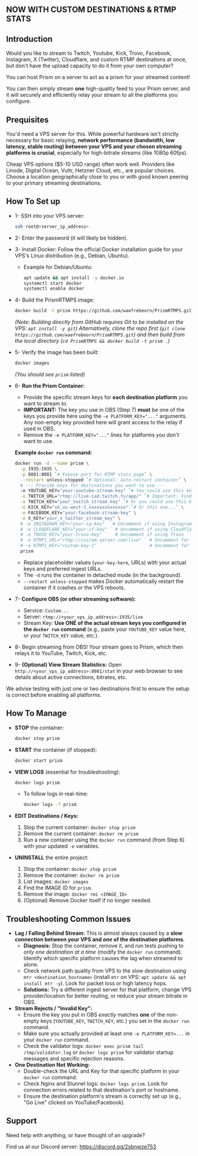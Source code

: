 ## NOW WITH CUSTOM DESTINATIONS & RTMP STATS

## Introduction

Would you like to stream to Twitch, Youtube, Kick, Trovo, Facebook, Instagram, X (Twitter), Cloudflare, and custom RTMP destinations at once, but don't have the upload capacity to do it from your own computer?

You can host Prism on a server to act as a prism for your streamed content!

You can then simply stream **one** high-quality feed to your Prism server, and it will securely and efficiently relay your stream to all the platforms you configure.

## Prequisites

You'd need a VPS server for this. While powerful hardware isn't strictly necessary for basic relaying, **network performance (bandwidth, low latency, stable routing) between your VPS and your chosen streaming platforms is crucial**, especially for high-bitrate streams (like 1080p 60fps).

Cheap VPS options ($5-10 USD range) often work well. Providers like Linode, Digital Ocean, Vultr, Hetzner Cloud, etc., are popular choices. Choose a location geographically close to you or with good known peering to your primary streaming destinations.

## How To Set up

*   1- SSH into your VPS server:
    ```bash
    ssh root@<server_ip_address>
    ```

*   2- Enter the password (it will likely be hidden).

*   3- Install Docker: Follow the official Docker installation guide for your VPS's Linux distribution (e.g., Debian, Ubuntu).
    *   Example for Debian/Ubuntu:
        ```bash
        apt update && apt install -y docker.io
        systemctl start docker
        systemctl enable docker
        ```

*   4- Build the PrismRTMPS image:
    ```bash
    docker build -t prism https://github.com/waefrebeorn/PrismRTMPS.git
    ```
    *(Note: Building directly from GitHub requires Git to be installed on the VPS: `apt install -y git`)*
    *Alternatively, clone the repo first (`git clone https://github.com/waefrebeorn/PrismRTMPS.git`) and then build from the local directory (`cd PrismRTMPS && docker build -t prism .`)*

*   5- Verify the image has been built:
    ```bash
    docker images
    ```
    *(You should see `prism` listed)*

*   6- **Run the Prism Container:**
    *   Provide the specific stream keys for **each destination platform** you want to stream *to*.
    *   **IMPORTANT:** The key you use in OBS (Step 7) **must** be one of the keys you provide here using the `-e PLATFORM_KEY="..."` arguments. Any non-empty key provided here will grant access to the relay if used in OBS.
    *   Remove the `-e PLATFORM_KEY="..."` lines for platforms you *don't* want to use.

    **Example `docker run` command:**
    ```bash
    docker run -d --name prism \
      -p 1935:1935 \
      -p 8081:8081 `# Expose port for RTMP stats page` \
      --restart unless-stopped `# Optional: auto-restart container` \
      # --- Provide keys for destinations you want to use ---
      -e YOUTUBE_KEY="your-youtube-stream-key" `# You could use this key in OBS` \
      -e TWITCH_URL="rtmp://live-iad.twitch.tv/app/" `# Important: Find your nearest Twitch ingest server!` \
      -e TWITCH_KEY="your_twitch_stream_key" `# Or you could use this key in OBS` \
      -e KICK_KEY="sk_us-west-1_xxxxxxxxxxxxxx" `# Or this one...` \
      -e FACEBOOK_KEY="your-facebook-stream-key" \
      -e X_KEY="your_x_twitter_stream_key" \
      # -e INSTAGRAM_KEY="your-ig-key" ` # Uncomment if using Instagram ` \
      # -e CLOUDFLARE_KEY="your-cf-key" ` # Uncomment if using Cloudflare ` \
      # -e TROVO_KEY="your-trovo-key" `   # Uncomment if using Trovo ` \
      # -e RTMP1_URL="rtmp://custom.server.com/live" ` # Uncomment for Custom Dest 1 ` \
      # -e RTMP1_KEY="custom-key-1" `                  # Uncomment for Custom Dest 1 ` \
      prism
    ```
    *   Replace placeholder values (`your-key-here`, URLs) with your actual keys and preferred ingest URLs.
    *   The `-d` runs the container in detached mode (in the background).
    *   `--restart unless-stopped` makes Docker automatically restart the container if it crashes or the VPS reboots.

*   7- **Configure OBS (or other streaming software):**
    *   Service: `Custom...`
    *   Server: `rtmp://<your_vps_ip_address>:1935/live`
    *   Stream Key: **Use ONE of the actual stream keys you configured in the `docker run` command** (e.g., paste your `YOUTUBE_KEY` value here, or your `TWITCH_KEY` value, etc.).

*   8- Begin streaming from OBS! Your stream goes to Prism, which then relays it to YouTube, Twitch, Kick, etc.

*   9- **(Optional) View Stream Statistics:** Open `http://<your_vps_ip_address>:8081/stat` in your web browser to see details about active connections, bitrates, etc.

We advise testing with just one or two destinations first to ensure the setup is correct before enabling all platforms.

## How To Manage

*   **STOP** the container:
    ```bash
    docker stop prism
    ```

*   **START** the container (if stopped):
    ```bash
    docker start prism
    ```

*   **VIEW LOGS** (essential for troubleshooting):
    ```bash
    docker logs prism
    ```
    *   To follow logs in real-time:
        ```bash
        docker logs -f prism
        ```

*   **EDIT Destinations / Keys:**
    1.  Stop the current container: `docker stop prism`
    2.  Remove the current container: `docker rm prism`
    3.  Run a new container using the `docker run` command (from Step 6) with your updated `-e` variables.

*   **UNINSTALL** the entire project:
    1.  Stop the container: `docker stop prism`
    2.  Remove the container: `docker rm prism`
    3.  List images: `docker images`
    4.  Find the IMAGE ID for `prism`.
    5.  Remove the image: `docker rmi <IMAGE_ID>`
    6.  (Optional) Remove Docker itself if no longer needed.

## Troubleshooting Common Issues

*   **Lag / Falling Behind Stream:** This is almost always caused by a **slow connection between your VPS and *one* of the destination platforms**.
    *   **Diagnosis:** Stop the container, remove it, and run tests pushing to *only one destination at a time* (modify the `docker run` command). Identify which specific platform causes the lag when streamed to alone.
    *   Check network path quality from VPS to the slow destination using `mtr <destination_hostname>` (install `mtr` on VPS: `apt update && apt install mtr -y`). Look for packet loss or high latency hops.
    *   **Solutions:** Try a different ingest server for that platform, change VPS provider/location for better routing, or reduce your stream bitrate in OBS.
*   **Stream Rejects / "Invalid Key":**
    *   Ensure the key you put in OBS *exactly* matches **one** of the non-empty keys (`YOUTUBE_KEY`, `TWITCH_KEY`, etc.) you set in the `docker run` command.
    *   Make sure you actually provided at least one `-e PLATFORM_KEY=...` in your `docker run` command.
    *   Check the validator logs: `docker exec prism tail /tmp/validator.log` or `docker logs prism` for validator startup messages and specific rejection reasons.
*   **One Destination Not Working:**
    *   Double-check the URL and Key for that specific platform in your `docker run` command.
    *   Check Nginx and Stunnel logs: `docker logs prism`. Look for connection errors related to that destination's port or hostname.
    *   Ensure the destination platform's stream is correctly set up (e.g., "Go Live" clicked on YouTube/Facebook).

## Support

Need help with anything, or have thought of an upgrade?

Find us at our Discord server: https://discord.gg/2sbnwze753
